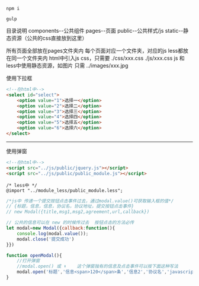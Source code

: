 <!--
 * @Author: your name
 * @Date: 2021-07-13 09:51:14
 * @LastEditTime: 2021-08-26 11:12:03
 * @LastEditors: Please set LastEditors
 * @Description: In User Settings Edit
 * @FilePath: /gulp-template/README.md
-->
``` shell
npm i
```
```shell
gulp
```
目录说明
components--公共组件
pages--页面
public--公共样式/js
static--静态资源（公共的css直接放到这里）

所有页面全部放在pages文件夹内
每个页面对应一个文件夹，对应的js less都放在同一个文件夹内
html中引入js css，只需要 ./css/xxx.css    ./js/xxx.css 
js 和 less中使用静态资源，如图片   只需 ../images/xxx.jpg

使用下拉框
```html
<!--在html中-->
<select id="select">
    <option value="1">选择一</option>
    <option value="2">选择二</option>
    <option value="3">选择三</option>
    <option value="4">选择四</option>
    <option value="5">选择五</option>
    <option value="6">选择六</option>
</select>
```
---
使用弹窗
```html
<!--在html中-->
<script src="../js/public/jquery.js"></script>
<script src="../js/public/public_module.js"></script>
```
```less
/* less中 */
@import "../module_less/public_module.less";
```
```javascript
/*js中 传递一个提交按钮点击事件过去，通过modal.value()可获取输入框的值*/
// {标题，信息，信息，协议名，协议地址，提交按钮点击事件}
// new Modal({title,msg1,msg2,agreement,url,callback})

// 公共的信息可以在 new 的时候传过去  按钮点击的方法必传
let modal=new Modal({callback:function(){
    console.log(modal.value());
    modal.close('提交成功')
}})

function openModal(){
    //打开弹窗
    //modal.open() 或 ⬇️    这个弹窗独有的信息及点击事件可以按下面这种写法
    modal.open('标题','信息<span>120</span>条','信息2','协议名','javascript:;',function(){modal.close('提交成功222')})
}
```